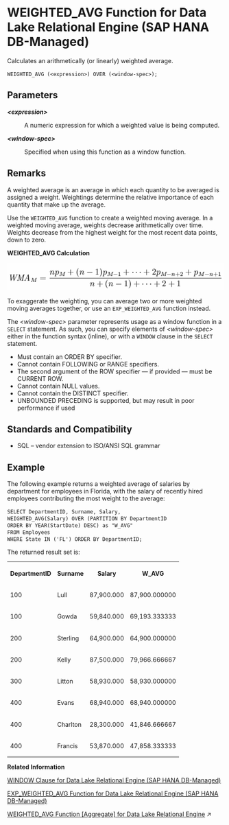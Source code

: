 <!-- loio7a370d0d94cb4061a4de45b28ddbac36 -->

# WEIGHTED\_AVG Function for Data Lake Relational Engine \(SAP HANA DB-Managed\)

Calculates an arithmetically \(or linearly\) weighted average.



```
WEIGHTED_AVG (<expression>) OVER (<window-spec>);
```



<a name="loio7a370d0d94cb4061a4de45b28ddbac36__section_bfb_tdv_vrb"/>

## Parameters


<dl>
<dt><b>

*<expression\>*

</b></dt>
<dd>

A numeric expression for which a weighted value is being computed.



</dd><dt><b>

*<window-spec\>*

</b></dt>
<dd>

Specified when using this function as a window function.



</dd>
</dl>



<a name="loio7a370d0d94cb4061a4de45b28ddbac36__section_al5_tdv_vrb"/>

## Remarks

A weighted average is an average in which each quantity to be averaged is assigned a weight. Weightings determine the relative importance of each quantity that make up the average.

Use the `WEIGHTED_AVG` function to create a weighted moving average. In a weighted moving average, weights decrease arithmetically over time. Weights decrease from the highest weight for the most recent data points, down to zero.

  
  
**WEIGHTED\_AVG Calculation**

![WEIGHTED_AVG calculation](images/weighted_avg_gif_a16ffb9.gif "WEIGHTED_AVG Calculation")

To exaggerate the weighting, you can average two or more weighted moving averages together, or use an `EXP_WEIGHTED_AVG` function instead.

The *<window-spec\>* parameter represents usage as a window function in a `SELECT` statement. As such, you can specify elements of *<window-spec\>* either in the function syntax \(inline\), or with a `WINDOW` clause in the `SELECT` statement.

-   Must contain an ORDER BY specifier.
-   Cannot contain FOLLOWING or RANGE specifiers.
-   The second argument of the ROW specifier — if provided — must be CURRENT ROW.
-   Cannot contain NULL values.
-   Cannot contain the DISTINCT specifier.
-   UNBOUNDED PRECEDING is supported, but may result in poor performance if used



<a name="loio7a370d0d94cb4061a4de45b28ddbac36__section_b5j_5dv_vrb"/>

## Standards and Compatibility

-   SQL – vendor extension to ISO/ANSI SQL grammar



<a name="loio7a370d0d94cb4061a4de45b28ddbac36__section_v55_5dv_vrb"/>

## Example

The following example returns a weighted average of salaries by department for employees in Florida, with the salary of recently hired employees contributing the most weight to the average:

```
SELECT DepartmentID, Surname, Salary,
WEIGHTED_AVG(Salary) OVER (PARTITION BY DepartmentID
ORDER BY YEAR(StartDate) DESC) as "W_AVG"
FROM Employees
WHERE State IN ('FL') ORDER BY DepartmentID;
```

The returned result set is:


<table>
<tr>
<th valign="top" rowspan="1">

DepartmentID

</th>
<th valign="top" rowspan="1">

Surname

</th>
<th valign="top" rowspan="1">

Salary

</th>
<th valign="top" rowspan="1">

W\_AVG

</th>
</tr>
<tr>
<td valign="top" rowspan="1">

100

</td>
<td valign="top" rowspan="1">

Lull

</td>
<td valign="top" rowspan="1">

87,900.000

</td>
<td valign="top" rowspan="1">

87,900.000000

</td>
</tr>
<tr>
<td valign="top" rowspan="1">

100

</td>
<td valign="top" rowspan="1">

Gowda

</td>
<td valign="top" rowspan="1">

59,840.000

</td>
<td valign="top" rowspan="1">

69,193.333333

</td>
</tr>
<tr>
<td valign="top" rowspan="1">

200

</td>
<td valign="top" rowspan="1">

Sterling

</td>
<td valign="top" rowspan="1">

64,900.000

</td>
<td valign="top" rowspan="1">

64,900.000000

</td>
</tr>
<tr>
<td valign="top" rowspan="1">

200

</td>
<td valign="top" rowspan="1">

Kelly

</td>
<td valign="top" rowspan="1">

87,500.000

</td>
<td valign="top" rowspan="1">

79,966.666667

</td>
</tr>
<tr>
<td valign="top" rowspan="1">

300

</td>
<td valign="top" rowspan="1">

Litton

</td>
<td valign="top" rowspan="1">

58,930.000

</td>
<td valign="top" rowspan="1">

58,930.000000

</td>
</tr>
<tr>
<td valign="top" rowspan="1">

400

</td>
<td valign="top" rowspan="1">

Evans

</td>
<td valign="top" rowspan="1">

68,940.000

</td>
<td valign="top" rowspan="1">

68,940.000000

</td>
</tr>
<tr>
<td valign="top" rowspan="1">

400

</td>
<td valign="top" rowspan="1">

Charlton

</td>
<td valign="top" rowspan="1">

28,300.000

</td>
<td valign="top" rowspan="1">

41,846.666667

</td>
</tr>
<tr>
<td valign="top" rowspan="1">

400

</td>
<td valign="top" rowspan="1">

Francis

</td>
<td valign="top" rowspan="1">

53,870.000

</td>
<td valign="top" rowspan="1">

47,858.333333

</td>
</tr>
</table>

**Related Information**  


[WINDOW Clause for Data Lake Relational Engine \(SAP HANA DB-Managed\)](../030-sql-statements/window-clause-for-data-lake-relational-engine-sap-hana-db-managed-c83b61b.md "Defines all or part of a window for use with window functions such as AVG and RANK in a SELECT statement.")

[EXP\_WEIGHTED\_AVG Function for Data Lake Relational Engine \(SAP HANA DB-Managed\)](exp-weighted-avg-function-for-data-lake-relational-engine-sap-hana-db-managed-ac831a0.md "Calculates an exponential weighted moving average. Weightings determine the relative importance of each quantity that makes up the average.")

[WEIGHTED_AVG Function \[Aggregate\] for Data Lake Relational Engine](https://help.sap.com/viewer/19b3964099384f178ad08f2d348232a9/2023_4_QRC/en-US/a590e30584f210158df8d2242a037242.html "Calculates an arithmetically (or linearly) weighted average.") :arrow_upper_right:

